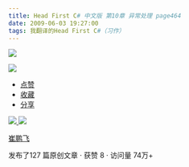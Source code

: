 ```yaml
---
title: Head First C# 中文版 第10章 异常处理 page464
date: 2009-06-03 19:27:00
tags: 我翻译的Head First C#（习作）
---
```

![](https://p-blog.csdn.net/images/p_blog_csdn_net/cuipengfei1/EntryImages/20090603/2009-06-03_19-05-50.jpg)

![](https://p-blog.csdn.net/images/p_blog_csdn_net/cuipengfei1/EntryImages/20090603/2009-06-03_19-06-21.jpg)

  * [ 点赞  ](javascript:;)
  * [ 收藏  ](javascript:;)
  * [ 分享 ](javascript:;)

[ ![](https://profile.csdnimg.cn/5/2/5/3_cuipengfei1)
![](https://g.csdnimg.cn/static/user-reg-year/1x/11.png)
](https://blog.csdn.net/cuipengfei1)

[ 崔鹏飞 ](https://blog.csdn.net/cuipengfei1)

发布了127 篇原创文章  ·  获赞 8  ·  访问量 74万+

